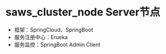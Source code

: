 # saws_cluster_node Server节点
* 框架：SpringCloud、SpringBoot
* 服务注册中心：Erueka
* 服务监控：SpringBoot Admin Client

